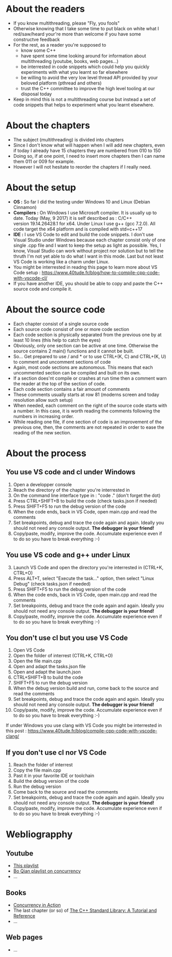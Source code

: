 # About the readers
- If you know multithreading, please "Fly, you fools"
- Otherwise knowing that I take some time to put black on white what I red/saw/heard your're more than welcome if you have some constructve feedback
- For the rest, as a reader you're supposed to 
    - know some C++
    - have spent some time looking around for information about multithreading (youtube, books, web pages...)
    - be interrested in code snippets which could help you quickly experiments with what you learnt so far elsewhere
    - be willing to avoid the very low level thread API provided by your beloved platform (pthread and others)
    - trust the C++ committee to improve the high level tooling at our disposal today
- Keep in mind this is not a multithreading course but instead a set of code snippets that helps to experiment what you learnt elsewhere.

# About the chapters
- The subject (multithreading) is divided into chapters
- Since I don't know what will happen when I will add new chapters, even if today I already have 15 chapters they are numbered from 010 to 150
- Doing so, if at one point, I need to insert more chapters then I can name them 011 or 009 for example.
- However I will not hesitate to reorder the chapters if I really need.

# About the setup
- **OS :** So far I did the testing under Windows 10 and Linux (Debian Cinnamon)
- **Compilers :** On Windows I use Microsoft compiler. It is usually up to date. Today (May, 9 2017) it is self described as : C/C++ version 19.14.26428.1 for x64. Under Linux I use g++ (gcc 7.2.0). All  code target the x64 platform and is compiled with std=c++17
- **IDE :** I use VS Code to edit and build the code snippets. I don't use Visual Studio under Windows because each chapter consist only of one single .cpp file and I want to keep the setup as light as possible. Yes, I know, Visual Studio can work without project nor solution but to tell the thruth I'm not yet able to do what I want in this mode. Last but not least VS Code is working like a charm under Linux.
- You might be interrested in readng this page to learn more about VS Code setup : https://www.40tude.fr/blog/how-to-compile-cpp-code-with-vscode-cl/
- If you have another IDE, you should be able to copy and paste the C++ source code and compile it.  

# About the source code
- Each chapter consist of a single source code
- Each source code consist of one or more code section
- Each code section is physically separated from the previous one by at least 10 lines (this help to catch the eyes)
- Obviously, only one section can be active at one time. Otherwise the source contains 2 main() functions and it cannot be built. 
- So... Get prepared to use / and * or to use CTRL+(K, C) and CTRL+(K, U) to comment and uncomment sections of code
- Again, most code sections are autonomous. This means that each uncommented section can be compiled and built on its own. 
- If a section does'nt compile or crashes at run time then a comment warn the reader at the top of the section of code.
- Each code section contains a fair amount of comments
- These comments usually starts at row 81 (moderns screen and today resolution allow such setup)
- When needed, each comment on the right of the source code starts with a number. In this case, it is worth reading the comments following the numbers in increasing order. 
- While reading one file, if one section of code is an improvement of the previous one, then, the comments are not repeated in order to ease the reading of the new section.

# About the process
## You use VS code and cl under Windows
1. Open a developper console
2. Reach the directory of the chapter you're interrested in
3. On the command line interface type in : "code ." (don't forget the dot)
4. Press CTRL+SHIFT+B to build the code (check tasks.json if needed)
5. Press SHIFT+F5 to run the debug version of the code
6. When the code ends, back in VS Code, open main.cpp and read the comments
7. Set breakpoints, debug and trace the code again and again. Ideally you should not need any console output. **The debugger is your friend!**
8. Copy/paste, modify, improve the code. Accumulate experience even if to do so you have to break everything :-)  

## You use VS code and g++ under Linux
3. Launch VS Code and open the directory you're interrested in (CTRL+K, CTRL+O)
4. Press ALT+T, select "Execute the task..." option, then select "Linux Debug" (check tasks.json if needed)
5. Press SHIFT+F5 to run the debug version of the code
6. When the code ends, back in VS Code, open main.cpp and read the comments
7. Set breakpoints, debug and trace the code again and again. Ideally you should not need any console output. **The debugger is your friend!**
8. Copy/paste, modify, improve the code. Accumulate experience even if to do so you have to break everything :-)  

## You don't use cl but you use VS Code 
1. Open VS Code
2. Open the folder of interrest (CTRL+K, CTRL+O)
4. Open the file main.cpp
3. Open and adapt the tasks.json file
4. Open and adapt the launch.json
5. CTRL+SHIFT+B to build the code
6. SHIFT+F5 to run the debug version
7. When the debug version build and run, come back to the source and read the comments
8. Set breakpoints, debug and trace the code again and again. Ideally you should not need any console output. **The debugger is your friend!**
8. Copy/paste, modify, improve the code. Accumulate experience even if to do so you have to break everything :-)  

If under Windows you use clang with VS Code you might be interrested in this post : https://www.40tude.fr/blog/compile-cpp-code-with-vscode-clang/

## If you don't use cl nor VS Code
1. Reach the folder of interrest 
2. Copy the file main.cpp
3. Past it in your favorite IDE or toolchain
4. Build the debug version of the code
5. Run the debug version
6. Come back to the source and read the comments
7. Set breakpoints, debug and trace the code again and again. Ideally you should not need any console output. **The debugger is your friend!**
8. Copy/paste, modify, improve the code. Accumulate experience even if to do so you have to break everything :-)  




# Webliograpphy
## Youtube
- [This playlist](https://www.youtube.com/watch?v=eeSC43KQdVI&list=PL_dsdStdDXbrzGQUMh2sy6T8GcCCst3Nm)
- [Bo Qian playlist on concurrency](https://www.youtube.com/watch?v=LL8wkskDlbs&list=PL5jc9xFGsL8E12so1wlMS0r0hTQoJL74M)
- ...

## Books
- [Concurrency in Action](https://www.amazon.fr/gp/product/1617294691/ref=s9u_newr_gw_i4?ie=UTF8&pd_rd_i=1617294691&pd_rd_r=e2edadf8-5395-11e8-ad28-014ae5dc2f42&pd_rd_w=IDehF&pd_rd_wg=vzsJP&pf_rd_m=A1X6FK5RDHNB96&pf_rd_s=&pf_rd_r=Y9F3KRN8RP51AKXYGBAY&pf_rd_t=36701&pf_rd_p=b2aa2a3e-4691-4349-8b50-65f9675cdf61&pf_rd_i=desktop)
- The last chapter (or so) of [The C++ Standard Library: A Tutorial and Reference](https://www.amazon.fr/Standard-Library-Tutorial-Reference/dp/0321623215/ref=pd_sbs_14_7?_encoding=UTF8&psc=1&refRID=0091QTZDXYP9QYR5G3XJ)
- ...

## Web pages
- ...
